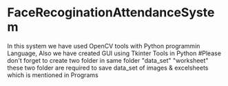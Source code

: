 # FaceRecoginationAttendanceSystem
In this system we have used OpenCV tools with Python programmin Language, Also we have created GUI using Tkinter Tools in Python
#Please don't forget to create two folder in same folder
"data_set"
"worksheet"
these two folder are required to save data_set of images & excelsheets
which is mentioned in Programs
